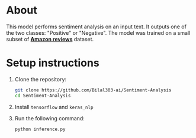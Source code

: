 # About
This model performs sentiment analysis on an input text. It outputs one of the two classes: "Positive" or "Negative". The model was trained on a small subset of [**Amazon reviews**](https://www.kaggle.com/datasets/kritanjalijain/amazon-reviews) dataset.

# Setup instructions
1. Clone the repository:
   
   ```bash
   git clone https://github.com/Bilal303-ai/Sentiment-Analysis
   cd Sentiment-Analysis
   ```
3. Install `tensorflow` and `keras_nlp`

5. Run the following command:
   
   ```bash
   python inference.py
   ```
